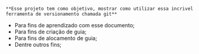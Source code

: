 	**Esse projeto tem como objetivo, mostrar como utilizar essa incrivel ferramenta de versionamento chamada git**

* Para fins de aprendizado com esse documento;
* Para fins de criação de guia;
* Para fins de alocamento de guia;
* Dentre outros fins;

